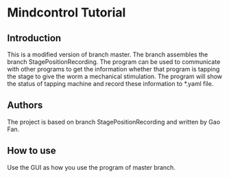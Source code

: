 Mindcontrol Tutorial
====================
Introduction
-------------------------------------------------------
This is a modified version of branch master. The branch assembles the branch StagePositionRecording. The program can be used to communicate with other programs to get the information whether that program is tapping the stage to give the worm a mechanical stimulation. The program will show the status of tapping machine and record these information to *.yaml file.

Authors
-------------------------------------------------------
The project is based on branch StagePositionRecording and written by Gao Fan. 

How to use
-------------------------------------------------------
Use the GUI as how you use the program of master branch.
